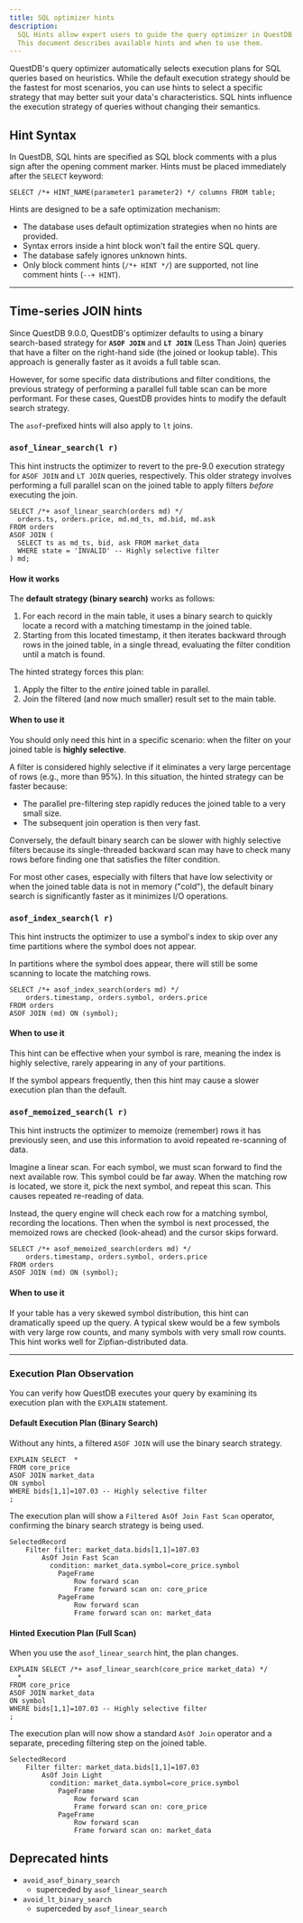 ```yaml
---
title: SQL optimizer hints
description:
  SQL Hints allow expert users to guide the query optimizer in QuestDB when default optimization strategies are not optimal.
  This document describes available hints and when to use them.
---
```


QuestDB's query optimizer automatically selects execution plans for SQL queries based on heuristics. While the default
execution strategy should be the fastest for most scenarios, you can use hints to select a specific strategy that may
better suit your data's characteristics. SQL hints influence the execution strategy of queries without changing their
semantics.

## Hint Syntax

In QuestDB, SQL hints are specified as SQL block comments with a plus sign after the opening comment marker. Hints must
be placed immediately after the `SELECT` keyword:

```questdb-sql title="SQL hint syntax"
SELECT /*+ HINT_NAME(parameter1 parameter2) */ columns FROM table;
```

Hints are designed to be a safe optimization mechanism:

- The database uses default optimization strategies when no hints are provided.
- Syntax errors inside a hint block won't fail the entire SQL query.
- The database safely ignores unknown hints.
- Only block comment hints (`/*+ HINT */`) are supported, not line comment hints (`--+ HINT`).

-----

## Time-series JOIN hints

Since QuestDB 9.0.0, QuestDB's optimizer defaults to using a binary search-based strategy for **`ASOF JOIN`** and
**`LT JOIN`** (Less Than Join) queries that have a filter on the right-hand side (the joined or lookup table). This
approach is generally faster as it avoids a full table scan.

However, for some specific data distributions and filter conditions, the previous strategy of performing a parallel full
table scan can be more performant. For these cases, QuestDB provides hints to modify the default search strategy.

The `asof`-prefixed hints will also apply to `lt` joins.

### `asof_linear_search(l r)`

This hint instructs the optimizer to revert to the pre-9.0 execution strategy for `ASOF JOIN` and `LT JOIN` queries,
respectively. This older strategy involves performing a full parallel scan on the joined table to apply filters *before*
executing the join.

```questdb-sql title="Using linear search for an ASOF join"
SELECT /*+ asof_linear_search(orders md) */
  orders.ts, orders.price, md.md_ts, md.bid, md.ask
FROM orders
ASOF JOIN (
  SELECT ts as md_ts, bid, ask FROM market_data
  WHERE state = 'INVALID' -- Highly selective filter
) md;
```

#### How it works

The **default strategy (binary search)** works as follows:

1. For each record in the main table, it uses a binary search to quickly locate a record with a matching timestamp in
   the joined table.
2. Starting from this located timestamp, it then iterates backward through rows in the joined table, in a single thread,
   evaluating the filter condition until a match is found.

<Screenshot
alt="Diagram showing execution of the asof_linear_search hint"
height={447}
src="images/docs/concepts/asof-join-binary-search-strategy.svg"
width={745}
/>

The hinted strategy forces this plan:

1. Apply the filter to the *entire* joined table in parallel.
2. Join the filtered (and now much smaller) result set to the main table.

#### When to use it

You should only need this hint in a specific scenario: when the filter on your joined table is **highly selective**.

A filter is considered highly selective if it eliminates a very large percentage of rows (e.g., more than 95%). In this
situation, the hinted strategy can be faster because:

- The parallel pre-filtering step rapidly reduces the joined table to a very small size.
- The subsequent join operation is then very fast.

Conversely, the default binary search can be slower with highly selective filters because its single-threaded backward
scan may have to check many rows before finding one that satisfies the filter condition.

For most other cases, especially with filters that have low selectivity or when the joined table data is not in
memory ("cold"), the default binary search is significantly faster as it minimizes I/O operations.

### `asof_index_search(l r)`

This hint instructs the optimizer to use a symbol's index to skip over any time partitions where the symbol does not appear. 

In partitions where the symbol does appear, there will still be some scanning to locate the matching rows.

```questdb-sql title="Using index search for an ASOF join"
SELECT /*+ asof_index_search(orders md) */
    orders.timestamp, orders.symbol, orders.price
FROM orders
ASOF JOIN (md) ON (symbol);
```

#### When to use it

This hint can be effective when your symbol is rare, meaning the index is highly selective, rarely appearing in any of
your partitions. 

If the symbol appears frequently, then this hint may cause a slower execution plan than the default.


### `asof_memoized_search(l r)`

This hint instructs the optimizer to memoize (remember) rows it has previously seen, and use this information to avoid 
repeated re-scanning of data.

Imagine a linear scan. For each symbol, we must scan forward to find the next available row. This symbol could be far away.
When the matching row is located, we store it, pick the next symbol, and repeat this scan. This causes repeated re-reading of data.

Instead, the query engine will check each row for a matching symbol, recording the locations. Then when the symbol is next
processed, the memoized rows are checked (look-ahead) and the cursor skips forward.

```questdb-sql title="Using memoized search for an ASOF join"
SELECT /*+ asof_memoized_search(orders md) */
    orders.timestamp, orders.symbol, orders.price
FROM orders
ASOF JOIN (md) ON (symbol);
```

#### When to use it

If your table has a very skewed symbol distribution, this hint can dramatically speed up the query. A typical skew
would be a few symbols with very large row counts, and many symbols with very small row counts. This hint works well
for Zipfian-distributed data.

-----

### Execution Plan Observation

You can verify how QuestDB executes your query by examining its execution plan with the `EXPLAIN` statement.

#### Default Execution Plan (Binary Search)

Without any hints, a filtered `ASOF JOIN` will use the binary search strategy.

```questdb-sql title="Observing the default execution plan" demo
EXPLAIN SELECT  *
FROM core_price
ASOF JOIN market_data
ON symbol
WHERE bids[1,1]=107.03 -- Highly selective filter
;
```

The execution plan will show a `Filtered AsOf Join Fast Scan` operator, confirming the binary search strategy is being
used.

```text
SelectedRecord
    Filter filter: market_data.bids[1,1]=107.03
        AsOf Join Fast Scan
          condition: market_data.symbol=core_price.symbol
            PageFrame
                Row forward scan
                Frame forward scan on: core_price
            PageFrame
                Row forward scan
                Frame forward scan on: market_data
```


#### Hinted Execution Plan (Full Scan)

When you use the `asof_linear_search` hint, the plan changes.

```questdb-sql title="Observing execution plan with the AVOID hint" demo
EXPLAIN SELECT /*+ asof_linear_search(core_price market_data) */
  *
FROM core_price
ASOF JOIN market_data
ON symbol
WHERE bids[1,1]=107.03 -- Highly selective filter
;
```

The execution plan will now show a standard `AsOf Join` operator and a separate, preceding filtering step on the joined
table.

```text
SelectedRecord
    Filter filter: market_data.bids[1,1]=107.03
        AsOf Join Light
          condition: market_data.symbol=core_price.symbol
            PageFrame
                Row forward scan
                Frame forward scan on: core_price
            PageFrame
                Row forward scan
                Frame forward scan on: market_data
```

## Deprecated hints

- `avoid_asof_binary_search`
  - superceded by `asof_linear_search`
- `avoid_lt_binary_search`
  - superceded by `asof_linear_search`